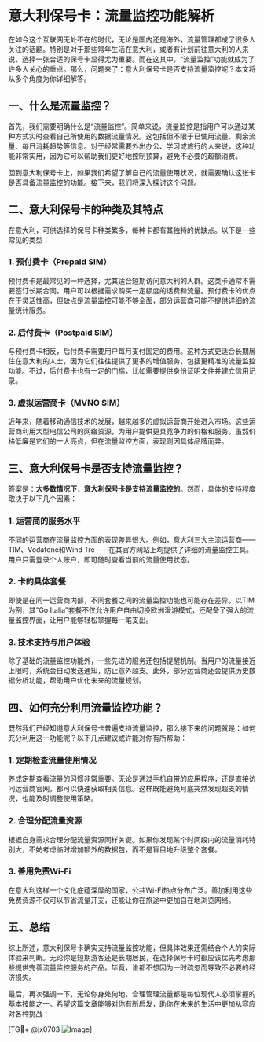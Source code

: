 # 意大利保号卡：流量监控功能解析

在如今这个互联网无处不在的时代，无论是国内还是海外，流量管理都成了很多人关注的话题。特别是对于那些常年生活在意大利，或者有计划前往意大利的人来说，选择一张合适的保号卡显得尤为重要。而在这其中，“流量监控”功能就成为了许多人关心的重点。那么，问题来了：意大利保号卡是否支持流量监控呢？本文将从多个角度为你详细解答。

## 一、什么是流量监控？

首先，我们需要明确什么是“流量监控”。简单来说，流量监控是指用户可以通过某种方式实时查看自己所使用的数据流量情况。这包括但不限于已使用流量、剩余流量、每日消耗趋势等信息。对于经常需要外出办公、学习或旅行的人来说，这种功能非常实用，因为它可以帮助我们更好地控制预算，避免不必要的超额消费。

回到意大利保号卡上，如果我们希望了解自己的流量使用状况，就需要确认这张卡是否具备流量监控的功能。接下来，我们将深入探讨这个问题。

## 二、意大利保号卡的种类及其特点

在意大利，可供选择的保号卡种类繁多，每种卡都有其独特的优缺点。以下是一些常见的类型：

### 1. **预付费卡（Prepaid SIM）**
预付费卡是最常见的一种选择，尤其适合短期访问意大利的人群。这类卡通常不需要签订长期合同，用户可以根据需求购买一定额度的话费和流量。预付费卡的优点在于灵活性高，但缺点是流量监控可能不够全面，部分运营商可能不提供详细的流量统计服务。

### 2. **后付费卡（Postpaid SIM）**
与预付费卡相反，后付费卡需要用户每月支付固定的费用。这种方式更适合长期居住在意大利的人士，因为它们往往提供了更多的增值服务，包括更精准的流量监控功能。不过，后付费卡也有一定的门槛，比如需要提供身份证明文件并建立信用记录。

### 3. **虚拟运营商卡（MVNO SIM）**
近年来，随着移动通信技术的发展，越来越多的虚拟运营商开始进入市场。这些运营商利用大型电信公司的网络资源，为用户提供更具竞争力的价格和服务。虽然价格低廉是它们的一大亮点，但在流量监控方面，表现则因具体品牌而异。

## 三、意大利保号卡是否支持流量监控？

答案是：**大多数情况下，意大利保号卡是支持流量监控的**。然而，具体的支持程度取决于以下几个因素：

### 1. **运营商的服务水平**
不同的运营商在流量监控方面的表现差异很大。例如，意大利三大主流运营商——TIM、Vodafone和Wind Tre——在其官方网站上均提供了详细的流量监控工具。用户只需登录个人账户，即可随时查看当前的流量使用状态。

### 2. **卡的具体套餐**
即使是在同一运营商内部，不同套餐之间的流量监控功能也可能存在差异。以TIM为例，其“Go Italia”套餐不仅允许用户自由切换欧洲漫游模式，还配备了强大的流量监控界面，让用户能够轻松掌握每一笔支出。

### 3. **技术支持与用户体验**
除了基础的流量监控功能外，一些先进的服务还包括提醒机制。当用户的流量接近上限时，系统会自动发送通知，防止意外超支。此外，部分运营商还会提供历史数据分析功能，帮助用户优化未来的流量规划。

## 四、如何充分利用流量监控功能？

既然我们已经知道意大利保号卡普遍支持流量监控，那么接下来的问题就是：如何充分利用这一功能呢？以下几点建议或许能对你有所帮助：

### 1. **定期检查流量使用情况**
养成定期查看流量的习惯非常重要。无论是通过手机自带的应用程序，还是直接访问运营商官网，都可以快速获取相关信息。这样既能避免月底突然发现超支的情况，也能及时调整使用策略。

### 2. **合理分配流量资源**
根据自身需求合理分配流量资源同样关键。如果你发现某个时间段内的流量消耗特别大，不妨考虑临时增加额外的数据包，而不是盲目地升级整个套餐。

### 3. **善用免费Wi-Fi**
在意大利这样一个文化底蕴深厚的国家，公共Wi-Fi热点分布广泛。善加利用这些免费资源不仅可以节省流量开支，还能让你在旅途中更加自在地浏览网络。

## 五、总结

综上所述，意大利保号卡确实支持流量监控功能，但具体效果还需结合个人的实际体验来判断。无论你是短期游客还是长期居民，在选择保号卡时都应该优先考虑那些提供完善流量监控服务的产品。毕竟，谁都不想因为一时疏忽而导致不必要的经济损失。

最后，再次强调一下，无论你身处何地，合理管理流量都是每位现代人必须掌握的基本技能之一。希望这篇文章能够对你有所启发，助你在未来的生活中更加从容应对各种挑战！

[TG💪+ @jx0703 ![Image](https://github.com/user-attachments/assets/dbca1d08-cadb-493c-b0ec-ad6f7a83f270)]